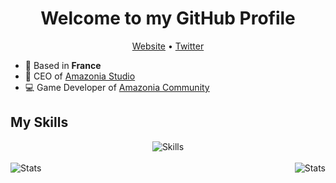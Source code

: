 <h1 align="center">Welcome to my GitHub Profile</h1>

<p align="center">
  <a href="https://offshorp.amazonia-studio.com/">Website</a> •
  <a href="https://twitter.com/Offshorp">Twitter</a>
</p>

* 📌 Based in __France__
* 💼 CEO of [Amazonia Studio](https://amazonia-studio.com/)
* 💻 Game Developer of [Amazonia Community](https://amazonia-studio.fr)

## My Skills
<p align="center">
  <img align="center" alt="Skills" src="https://github.com/Offshorp/Offshorp/blob/master/img/skills.png" />
  <br/><br/>
  <img align="left" alt="Stats" src="https://github-readme-stats.vercel.app/api/top-langs/?username=offshorp&layout=compact" />
  <img align="right" alt="Stats" src="https://github-readme-stats.vercel.app/api?username=offshorp&show_icons=true" />
</p>
